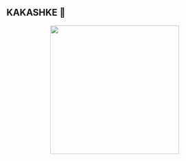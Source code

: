 ## KAKASHKE 👋
<div id="header" align="center">
  <img src="https://media1.tenor.com/m/cZfEvBW200EAAAAd/%D0%B3%D1%83%D0%BB%D1%8C-%D1%82%D0%BE%D0%BA%D0%B8%D0%B9%D1%81%D0%BA%D0%B8%D0%B9%D0%B3%D1%83%D0%BB%D1%8C.gif" width="300"/>
</div>



<!--
**skorpiq/skorpiq** is a ✨ _special_ ✨ repository because its `README.md` (this file) appears on your GitHub profile.

Here are some ideas to get you started:

- 🔭 I’m currently working on ...
- 🌱 I’m currently learning ...
- 👯 I’m looking to collaborate on ...
- 🤔 I’m looking for help with ...
- 💬 Ask me about ...
- 📫 How to reach me: ...
- 😄 Pronouns: ...
- ⚡ Fun fact: ...
-->
